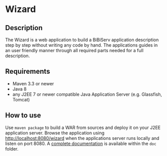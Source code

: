 Wizard
======

Description
-----------
The Wizard is a web application to build a BiBiServ application description step by step without writing any code by hand.  The applications guides in an user friendly manner through all required parts needed for a full description.

Requirements
------------
* Maven 3.3 or newer
* Java 8
* any J2EE 7 or newer compatible Java Application Server (e.g. Glassfish, Tomcat)

How to use
----------
Use `maven package` to build a WAR from sources and deploy it on your J2EE application server.
Browse the application using <http://localhost:8080/wizard> when the applications server runs locally and listen on port 8080. A [complete documentation](doc/manual.md) is available within the `doc` folder.